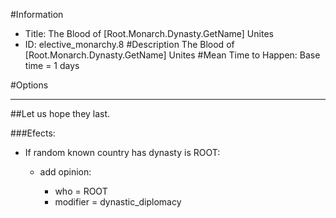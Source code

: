 #Information
 - Title: The Blood of [Root.Monarch.Dynasty.GetName] Unites
 - ID: elective_monarchy.8
#Description
The Blood of [Root.Monarch.Dynasty.GetName] Unites
#Mean Time to Happen:
Base time = 1 days

#Options

___
##Let us hope they last.

###Efects:<ul><li>If random known country has dynasty is ROOT:</li><ul><li>add opinion:</li><ul><li>who = ROOT</li><li>modifier = dynastic_diplomacy</li></ul></ul></ul>
